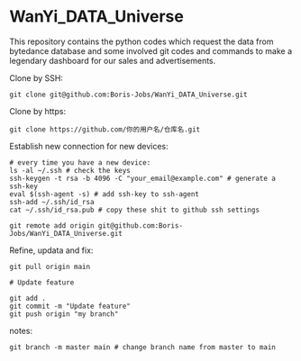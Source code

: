 # WanYi_DATA_Universe
This repository contains the python codes which request the data from bytedance database and some involved git codes and commands to make a legendary dashboard for our sales and advertisements.

Clone by SSH:
```shell
git clone git@github.com:Boris-Jobs/WanYi_DATA_Universe.git
```

Clone by https:
```shell
git clone https://github.com/你的用户名/仓库名.git
```

Establish new connection for new devices:
```shell
# every time you have a new device:
ls -al ~/.ssh # check the keys
ssh-keygen -t rsa -b 4096 -C "your_email@example.com" # generate a ssh-key
eval $(ssh-agent -s) # add ssh-key to ssh-agent
ssh-add ~/.ssh/id_rsa
cat ~/.ssh/id_rsa.pub # copy these shit to github ssh settings

git remote add origin git@github.com:Boris-Jobs/WanYi_DATA_Universe.git
```

Refine, updata and fix:
```shell
git pull origin main

# Update feature

git add .
git commit -m "Update feature"
git push origin "my branch"
```

notes:
```shell
git branch -m master main # change branch name from master to main
```
